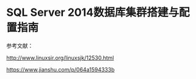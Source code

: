 # SQL Server 2014数据库集群搭建与配置指南

参考文献：

<http://www.linuxsir.org/linuxsjk/12530.html>

<https://www.jianshu.com/p/064a1594333b>

